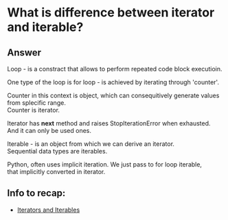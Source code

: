 # What is difference between iterator and iterable?

## Answer

Loop - is a constract that allows to perform repeated code block executioin. 

One type of the loop is for loop - is achieved by iterating through 'counter'.

Counter in this context is object, which can consequitively generate values from splecific range.  
Counter is iterator.

Iterator has __next__ method and raises StopIterationError when exhausted.  
And it can only be used ones.  
 
Iterable - is an object from which we can derive an iterator.  
Sequential data types are iterables.

Python, often uses implicit iteration. We just pass to for loop iterable,  
that implicitly converted in iterator.

## Info to recap:
* [Iterators and Iterables](https://python-course.eu/python3_iterable_iterator.php)
